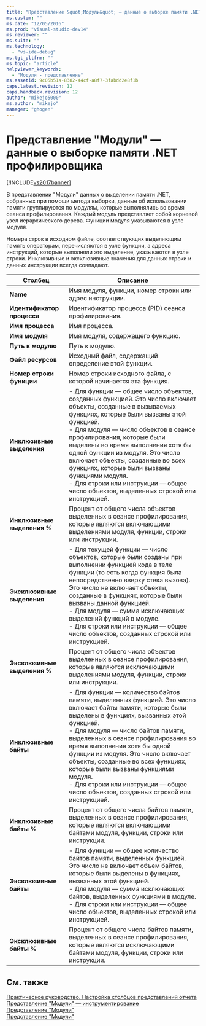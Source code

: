 ```yaml
---
title: "Представление &quot;Модули&quot; — данные о выборке памяти .NET профилировщика | Microsoft Docs"
ms.custom: ""
ms.date: "12/05/2016"
ms.prod: "visual-studio-dev14"
ms.reviewer: ""
ms.suite: ""
ms.technology: 
  - "vs-ide-debug"
ms.tgt_pltfrm: ""
ms.topic: "article"
helpviewer_keywords: 
  - "Модули - представление"
ms.assetid: 9c05b51a-8382-44cf-a8f7-3fabdd2e8f1b
caps.latest.revision: 12
caps.handback.revision: 12
author: "mikejo5000"
ms.author: "mikejo"
manager: "ghogen"
---
```

# Представление &quot;Модули&quot; — данные о выборке памяти .NET профилировщика
[!INCLUDE[vs2017banner](../code-quality/includes/vs2017banner.md)]

В представлении "Модули" данных о выделении памяти .NET, собранных при помощи метода выборки, данные об использовании памяти группируются по модулям, которые выполнялись во время сеанса профилирования.  Каждый модуль представляет собой корневой узел иерархического дерева.  Функции модуля указываются в узле модуля.  
  
 Номера строк в исходном файле, соответствующих выделяющим память операторам, перечисляются в узле функции, а адреса инструкций, которые выполняли это выделение, указываются в узле строки.  Инклюзивные и эксклюзивные значения для данных строки и данных инструкции всегда совпадают.  
  
|Столбец|Описание|  
|-------------|--------------|  
|**Name**|Имя модуля, функции, номер строки или адрес инструкции.|  
|**Идентификатор процесса**|Идентификатор процесса \(PID\) сеанса профилирования.|  
|**Имя процесса**|Имя процесса.|  
|**Имя модуля**|Имя модуля, содержащего функцию.|  
|**Путь к модулю**|Путь к модулю.|  
|**Файл ресурсов**|Исходный файл, содержащий определение этой функции.|  
|**Номер строки функции**|Номер строки исходного файла, с которой начинается эта функция.|  
|**Инклюзивные выделения**|-   Для функции — общее число объектов, созданных функцией.  Это число включает объекты, созданные в вызываемых функциях, которые были вызваны этой функцией.<br />-   Для модуля — число объектов в сеансе профилирования, которые были выделены во время выполнения хотя бы одной функции из модуля.  Это число включает объекты, созданные во всех функциях, которые были вызваны функциями модуля.<br />-   Для строки или инструкции — общее число объектов, выделенных строкой или инструкцией.|  
|**Инклюзивные выделения %**|Процент от общего числа объектов выделенных в сеансе профилирования, которые являются включающими выделениями модуля, функции, строки или инструкции.|  
|**Эксклюзивные выделения**|-   Для текущей функции — число объектов, которые были созданы при выполнении функцией кода в теле функции \(то есть когда функция была непосредственно вверху стека вызова\).  Это число не включает объекты, созданные в функциях, которые были вызваны данной функцией.<br />-   Для модуля — сумма исключающих выделений функций в модуле.<br />-   Для строки или инструкции — общее число объектов, созданных строкой или инструкцией.|  
|**Эксклюзивные выделения %**|Процент от общего числа объектов выделенных в сеансе профилирования, которые являются исключающими выделениями модуля, функции, строки или инструкции.|  
|**Инклюзивные байты**|-   Для функции — количество байтов памяти, выделенных функцией.  Это число включает байты памяти, которые были выделены в функциях, вызванных этой функцией.<br />-   Для модуля — число байтов памяти, выделенных в сеансе профилирования во время выполнения хотя бы одной функции из модуля.  Это число включает объекты, созданные во всех функциях, которые были вызваны функциями модуля.<br />-   Для строки или инструкции — общее число объектов, созданных строкой или инструкцией.|  
|**Инклюзивные байты %**|Процент от общего числа байтов памяти, выделенных в сеансе профилирования, которые являются включающими байтами модуля, функции, строки или инструкции.|  
|**Эксклюзивные байты**|-   Для функции — общее количество байтов памяти, выделенных функцией.  Это число не включает объем байтов, которые были выделены в функциях, вызванных этой функцией.<br />-   Для модуля — сумма исключающих байтов, выделенных функциями в модуле.<br />-   Для строки или инструкции — общее число объектов, выделенных строкой или инструкцией.|  
|**Эксклюзивные байты %**|Процент от общего числа байтов памяти, выделенных в сеансе профилирования, которые являются исключающими байтами модуля, функции, строки или инструкции.|  
  
## См. также  
 [Практическое руководство. Настройка столбцов представлений отчета](../profiling/how-to-customize-report-view-columns.md)   
 [Представление "Модули" — инструментирование](../profiling/modules-view-dotnet-memory-instrumentation-data.md)   
 [Представление "Модули"](../profiling/modules-view-sampling-data.md)   
 [Представление "Модули"](../profiling/modules-view-instrumentation-data.md)
